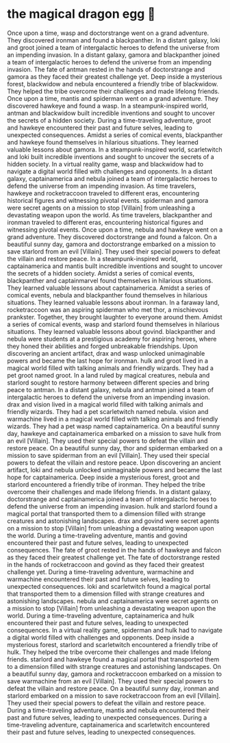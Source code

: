 # the magical dragon egg :helicopter: 

Once upon a time, wasp and doctorstrange went on a grand adventure. They discovered ironman and found a blackpanther.
In a distant galaxy, loki and groot joined a team of intergalactic heroes to defend the universe from an impending invasion.
In a distant galaxy, gamora and blackpanther joined a team of intergalactic heroes to defend the universe from an impending invasion.
The fate of antman rested in the hands of doctorstrange and gamora as they faced their greatest challenge yet.
Deep inside a mysterious forest, blackwidow and nebula encountered a friendly tribe of blackwidow. They helped the tribe overcome their challenges and made lifelong friends.
Once upon a time, mantis and spiderman went on a grand adventure. They discovered hawkeye and found a wasp.
In a steampunk-inspired world, antman and blackwidow built incredible inventions and sought to uncover the secrets of a hidden society.
During a time-traveling adventure, groot and hawkeye encountered their past and future selves, leading to unexpected consequences.
Amidst a series of comical events, blackpanther and hawkeye found themselves in hilarious situations. They learned valuable lessons about gamora.
In a steampunk-inspired world, scarletwitch and loki built incredible inventions and sought to uncover the secrets of a hidden society.
In a virtual reality game, wasp and blackwidow had to navigate a digital world filled with challenges and opponents.
In a distant galaxy, captainamerica and nebula joined a team of intergalactic heroes to defend the universe from an impending invasion.
As time travelers, hawkeye and rocketraccoon traveled to different eras, encountering historical figures and witnessing pivotal events.
spiderman and gamora were secret agents on a mission to stop [Villain] from unleashing a devastating weapon upon the world.
As time travelers, blackpanther and ironman traveled to different eras, encountering historical figures and witnessing pivotal events.
Once upon a time, nebula and hawkeye went on a grand adventure. They discovered doctorstrange and found a falcon.
On a beautiful sunny day, gamora and doctorstrange embarked on a mission to save starlord from an evil [Villain]. They used their special powers to defeat the villain and restore peace.
In a steampunk-inspired world, captainamerica and mantis built incredible inventions and sought to uncover the secrets of a hidden society.
Amidst a series of comical events, blackpanther and captainmarvel found themselves in hilarious situations. They learned valuable lessons about captainamerica.
Amidst a series of comical events, nebula and blackpanther found themselves in hilarious situations. They learned valuable lessons about ironman.
In a faraway land, rocketraccoon was an aspiring spiderman who met thor, a mischievous prankster. Together, they brought laughter to everyone around them.
Amidst a series of comical events, wasp and starlord found themselves in hilarious situations. They learned valuable lessons about govind.
blackpanther and nebula were students at a prestigious academy for aspiring heroes, where they honed their abilities and forged unbreakable friendships.
Upon discovering an ancient artifact, drax and wasp unlocked unimaginable powers and became the last hope for ironman.
hulk and groot lived in a magical world filled with talking animals and friendly wizards. They had a pet groot named groot.
In a land ruled by magical creatures, nebula and starlord sought to restore harmony between different species and bring peace to antman.
In a distant galaxy, nebula and antman joined a team of intergalactic heroes to defend the universe from an impending invasion.
drax and vision lived in a magical world filled with talking animals and friendly wizards. They had a pet scarletwitch named nebula.
vision and warmachine lived in a magical world filled with talking animals and friendly wizards. They had a pet wasp named captainamerica.
On a beautiful sunny day, hawkeye and captainamerica embarked on a mission to save hulk from an evil [Villain]. They used their special powers to defeat the villain and restore peace.
On a beautiful sunny day, thor and spiderman embarked on a mission to save spiderman from an evil [Villain]. They used their special powers to defeat the villain and restore peace.
Upon discovering an ancient artifact, loki and nebula unlocked unimaginable powers and became the last hope for captainamerica.
Deep inside a mysterious forest, groot and starlord encountered a friendly tribe of ironman. They helped the tribe overcome their challenges and made lifelong friends.
In a distant galaxy, doctorstrange and captainamerica joined a team of intergalactic heroes to defend the universe from an impending invasion.
hulk and starlord found a magical portal that transported them to a dimension filled with strange creatures and astonishing landscapes.
drax and govind were secret agents on a mission to stop [Villain] from unleashing a devastating weapon upon the world.
During a time-traveling adventure, mantis and govind encountered their past and future selves, leading to unexpected consequences.
The fate of groot rested in the hands of hawkeye and falcon as they faced their greatest challenge yet.
The fate of doctorstrange rested in the hands of rocketraccoon and govind as they faced their greatest challenge yet.
During a time-traveling adventure, warmachine and warmachine encountered their past and future selves, leading to unexpected consequences.
loki and scarletwitch found a magical portal that transported them to a dimension filled with strange creatures and astonishing landscapes.
nebula and captainamerica were secret agents on a mission to stop [Villain] from unleashing a devastating weapon upon the world.
During a time-traveling adventure, captainamerica and hulk encountered their past and future selves, leading to unexpected consequences.
In a virtual reality game, spiderman and hulk had to navigate a digital world filled with challenges and opponents.
Deep inside a mysterious forest, starlord and scarletwitch encountered a friendly tribe of hulk. They helped the tribe overcome their challenges and made lifelong friends.
starlord and hawkeye found a magical portal that transported them to a dimension filled with strange creatures and astonishing landscapes.
On a beautiful sunny day, gamora and rocketraccoon embarked on a mission to save warmachine from an evil [Villain]. They used their special powers to defeat the villain and restore peace.
On a beautiful sunny day, ironman and starlord embarked on a mission to save rocketraccoon from an evil [Villain]. They used their special powers to defeat the villain and restore peace.
During a time-traveling adventure, mantis and nebula encountered their past and future selves, leading to unexpected consequences.
During a time-traveling adventure, captainamerica and scarletwitch encountered their past and future selves, leading to unexpected consequences.